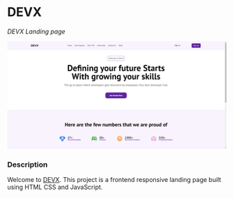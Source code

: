 # DEVX

_DEVX Landing page_

![Project Landing Page](/assets/DEYX%20Landing%20Page%20-%20Google%20Chrome%2015-Apr-24%2012_02_00%20AM.png)

### Description

Welcome to [DEVX](https://symphonious-starlight-40eb30.netlify.app/). This project is a frontend responsive landing page built using HTML CSS and JavaScript.
